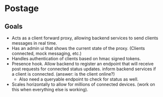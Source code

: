# Postage

## Goals
- Acts as a client forward proxy, allowing backend services to send clients messages in real time.
- Has an admin ui that shows the current state of the proxy. (Clients connected, mock messaging, etc.)
- Handles authentication of clients based on hmac signed tokens.
- Presence hook. Allow backend to register an endpoint that will receive post requests for connected status updates. inform backend services if a client is connected. (answer: is the client online?)
  - Also need a queryable endpoint to check for status as well.
- Scales horizontally to allow for millions of connected devices. (work on this when everything else is working).
